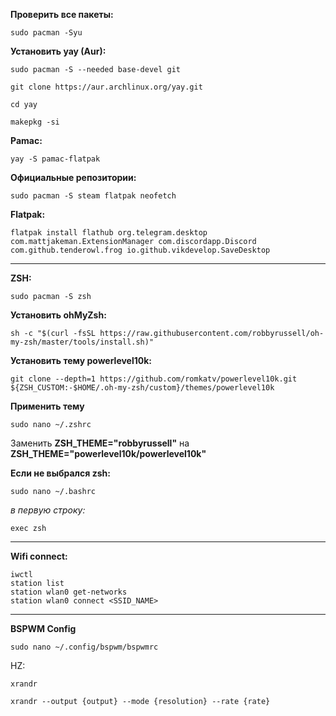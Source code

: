 **Проверить все пакеты:**
```
sudo pacman -Syu
```

**Установить yay (Aur):**
```
sudo pacman -S --needed base-devel git
```
```
git clone https://aur.archlinux.org/yay.git
```
```
cd yay
```
```
makepkg -si
```

**Pamac:**
```
yay -S pamac-flatpak 
```

**Официальные репозитории:**
```
sudo pacman -S steam flatpak neofetch
```

**Flatpak:**
```
flatpak install flathub org.telegram.desktop com.mattjakeman.ExtensionManager com.discordapp.Discord com.github.tenderowl.frog io.github.vikdevelop.SaveDesktop
```
****
**ZSH:**
```
sudo pacman -S zsh
```
**Установить ohMyZsh:**
```
sh -c "$(curl -fsSL https://raw.githubusercontent.com/robbyrussell/oh-my-zsh/master/tools/install.sh)"
```
**Установить тему powerlevel10k:**
```
git clone --depth=1 https://github.com/romkatv/powerlevel10k.git ${ZSH_CUSTOM:-$HOME/.oh-my-zsh/custom}/themes/powerlevel10k
```
**Применить тему**
```
sudo nano ~/.zshrc
```
Заменить **ZSH_THEME="robbyrussell"** на **ZSH_THEME="powerlevel10k/powerlevel10k"**

**Если не выбрался zsh:**
```
sudo nano ~/.bashrc
```
*в первую строку:*
```
exec zsh
```
****
**Wifi connect:**
```
iwctl
station list
station wlan0 get-networks
station wlan0 connect <SSID_NAME>
```

****
**BSPWM Config**
```
sudo nano ~/.config/bspwm/bspwmrc
```

HZ:
```
xrandr
```
```
xrandr --output {output} --mode {resolution} --rate {rate}
```
